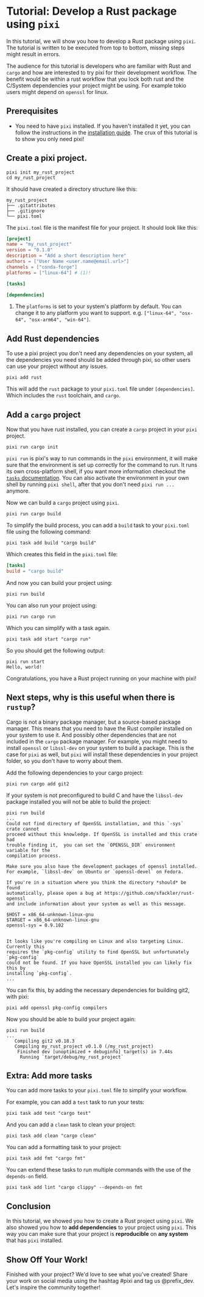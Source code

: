# Tutorial: Develop a Rust package using `pixi`

In this tutorial, we will show you how to develop a Rust package using `pixi`.
The tutorial is written to be executed from top to bottom, missing steps might result in errors.

The audience for this tutorial is developers who are familiar with Rust and `cargo` and how are interested to try pixi for their development workflow.
The benefit would be within a rust workflow that you lock both rust and the C/System dependencies your project might be using. For example tokio users might depend on `openssl` for linux.


## Prerequisites

- You need to have `pixi` installed. If you haven't installed it yet, you can follow the instructions in the [installation guide](../index.md).
  The crux of this tutorial is to show you only need pixi!

## Create a pixi project.

```shell
pixi init my_rust_project
cd my_rust_project
```

It should have created a directory structure like this:

```shell
my_rust_project
├── .gitattributes
├── .gitignore
└── pixi.toml
```

The `pixi.toml` file is the manifest file for your project. It should look like this:

```toml  title="pixi.toml"
[project]
name = "my_rust_project"
version = "0.1.0"
description = "Add a short description here"
authors = ["User Name <user.name@email.url>"]
channels = ["conda-forge"]
platforms = ["linux-64"] # (1)!

[tasks]

[dependencies]
```

1. The `platforms` is set to your system's platform by default. You can change it to any platform you want to support. e.g. `["linux-64", "osx-64", "osx-arm64", "win-64"]`.

## Add Rust dependencies

To use a pixi project you don't need any dependencies on your system, all the dependencies you need should be added through pixi, so other users can use your project without any issues.
```shell
pixi add rust
```

This will add the `rust` package to your `pixi.toml` file under `[dependencies]`.
Which includes the `rust` toolchain, and `cargo`.

## Add a `cargo` project
Now that you have rust installed, you can create a `cargo` project in your `pixi` project.
```shell
pixi run cargo init
```

`pixi run` is pixi's way to run commands in the `pixi` environment, it will make sure that the environment is set up correctly for the command to run.
It runs its own cross-platform shell, if you want more information checkout the [`tasks` documentation](../features/advanced_tasks.md).
You can also activate the environment in your own shell by running `pixi shell`, after that you don't need `pixi run ...` anymore.

Now we can build a `cargo` project using `pixi`.
```shell
pixi run cargo build
```
To simplify the build process, you can add a `build` task to your `pixi.toml` file using the following command:
```shell
pixi task add build "cargo build"
```
Which creates this field in the `pixi.toml` file:
```toml title="pixi.toml"
[tasks]
build = "cargo build"
```

And now you can build your project using:
```shell
pixi run build
```

You can also run your project using:
```shell
pixi run cargo run
```
Which you can simplify with a task again.
```shell
pixi task add start "cargo run"
```

So you should get the following output:
```shell
pixi run start
Hello, world!
```

Congratulations, you have a Rust project running on your machine with pixi!

## Next steps, why is this useful when there is `rustup`?
Cargo is not a binary package manager, but a source-based package manager.
This means that you need to have the Rust compiler installed on your system to use it.
And possibly other dependencies that are not included in the `cargo` package manager.
For example, you might need to install `openssl` or `libssl-dev` on your system to build a package.
This is the case for `pixi` as well, but `pixi` will install these dependencies in your project folder, so you don't have to worry about them.

Add the following dependencies to your cargo project:
```shell
pixi run cargo add git2
```

If your system is not preconfigured to build C and have the `libssl-dev` package installed you will not be able to build the project:
```shell
pixi run build
...
Could not find directory of OpenSSL installation, and this `-sys` crate cannot
proceed without this knowledge. If OpenSSL is installed and this crate had
trouble finding it,  you can set the `OPENSSL_DIR` environment variable for the
compilation process.

Make sure you also have the development packages of openssl installed.
For example, `libssl-dev` on Ubuntu or `openssl-devel` on Fedora.

If you're in a situation where you think the directory *should* be found
automatically, please open a bug at https://github.com/sfackler/rust-openssl
and include information about your system as well as this message.

$HOST = x86_64-unknown-linux-gnu
$TARGET = x86_64-unknown-linux-gnu
openssl-sys = 0.9.102


It looks like you're compiling on Linux and also targeting Linux. Currently this
requires the `pkg-config` utility to find OpenSSL but unfortunately `pkg-config`
could not be found. If you have OpenSSL installed you can likely fix this by
installing `pkg-config`.
...
```
You can fix this, by adding the necessary dependencies for building git2, with pixi:
```shell
pixi add openssl pkg-config compilers
```

Now you should be able to build your project again:
```shell
pixi run build
...
   Compiling git2 v0.18.3
   Compiling my_rust_project v0.1.0 (/my_rust_project)
    Finished dev [unoptimized + debuginfo] target(s) in 7.44s
     Running `target/debug/my_rust_project`
```

## Extra: Add more tasks
You can add more tasks to your `pixi.toml` file to simplify your workflow.

For example, you can add a `test` task to run your tests:
```shell
pixi task add test "cargo test"
```

And you can add a `clean` task to clean your project:
```shell
pixi task add clean "cargo clean"
```

You can add a formatting task to your project:
```shell
pixi task add fmt "cargo fmt"
```

You can extend these tasks to run multiple commands with the use of the `depends-on` field.
```shell
pixi task add lint "cargo clippy" --depends-on fmt
```

## Conclusion
In this tutorial, we showed you how to create a Rust project using `pixi`.
We also showed you how to **add dependencies** to your project using `pixi`.
This way you can make sure that your project is **reproducible** on **any system** that has `pixi` installed.


## Show Off Your Work!
Finished with your project?
We'd love to see what you've created!
Share your work on social media using the hashtag #pixi and tag us @prefix_dev.
Let's inspire the community together!
